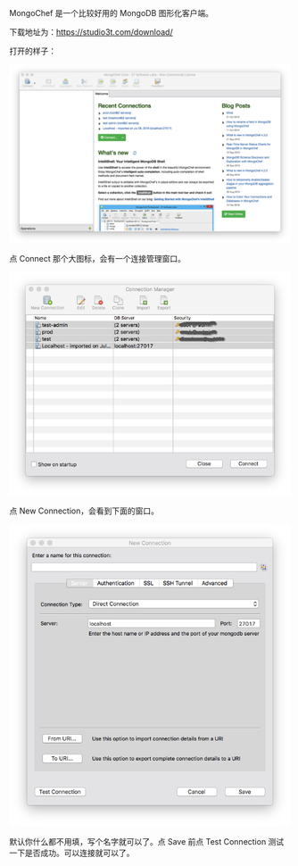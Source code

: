MongoChef 是一个比较好用的 MongoDB 图形化客户端。

下载地址为：https://studio3t.com/download/  

打开的样子：

![MongoChef](./images/01-environment-mongochef.png)

点 Connect 那个大图标，会有一个连接管理窗口。

![MongoChef](./images/01-environment-mongochef-manager.png)

点 New Connection，会看到下面的窗口。

![MongoChef](./images/01-environment-new-connection.png)

默认你什么都不用填，写个名字就可以了。点 Save 前点 Test Connection 测试一下是否成功。可以连接就可以了。  
